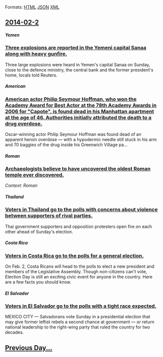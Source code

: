 
Formats: [HTML](2014/02/2/index.html)  [JSON](2014/02/2/index.json)  [XML](2014/02/2/index.xml)  

## [2014-02-2](/news/2014/02/2/index.md)

##### Yemen
### [Three explosions are reported in the Yemeni capital Sanaa along with heavy gunfire. ](/news/2014/02/2/three-explosions-are-reported-in-the-yemeni-capital-sanaa-along-with-heavy-gunfire.md)
Three large explosions were heard in Yemen&#39;s capital Sanaa on Sunday, close to the defence ministry, the central bank and the former president&#39;s home, locals told Reuters.

##### American
### [American actor Philip Seymour Hoffman, who won the Academy Award for Best Actor at the 78th Academy Awards in 2006 for "Capote", is found dead in his Manhattan apartment at the age of 46. Authorities initially attributed the death to a drug overdose. ](/news/2014/02/2/american-actor-philip-seymour-hoffman-who-won-the-academy-award-for-best-actor-at-the-78th-academy-awards-in-2006-for-capote-is-found-de.md)
Oscar-winning actor Philip Seymour Hoffman was found dead of an apparent heroin overdose — with a hypodermic needle still stuck in his arm and 70 baggies of the drug inside his Greenwich Village pa…

##### Roman
### [Archaeologists believe to have uncovered the oldest Roman temple ever discovered. ](/news/2014/02/2/archaeologists-believe-to-have-uncovered-the-oldest-roman-temple-ever-discovered.md)
_Context: Roman_

##### Thailand
### [Voters in Thailand go to the polls with concerns about violence between supporters of rival parties. ](/news/2014/02/2/voters-in-thailand-go-to-the-polls-with-concerns-about-violence-between-supporters-of-rival-parties.md)
Thai government supporters and opposition protesters open fire on each other ahead of Sunday&#039;s election.

##### Costa Rica
### [Voters in Costa Rica go to the polls for a general election. ](/news/2014/02/2/voters-in-costa-rica-go-to-the-polls-for-a-general-election.md)
On Feb. 2, Costa Ricans will head to the polls to elect a new president and members of the Legislative Assembly. Though non-citizens can&#039;t vote, Election Day is still an exciting civic event for anyone in the country. Here are a few facts you should know.

##### El Salvador
### [Voters in El Salvador go to the polls with a tight race expected. ](/news/2014/02/2/voters-in-el-salvador-go-to-the-polls-with-a-tight-race-expected.md)
MEXICO CITY — Salvadorans vote Sunday in a presidential election that may give former leftist rebels a second chance at government — or return national leadership to the right-wing party that ruled the country for two decades.

## [Previous Day...](/news/2014/02/1/index.md)

